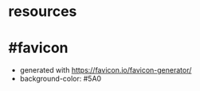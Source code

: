 # resources

# #favicon

- generated with https://favicon.io/favicon-generator/
- background-color: #5A0
